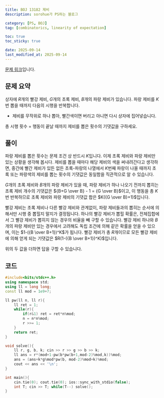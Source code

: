 ```yaml
---
title: BOJ 13182 제비
description: sorohue가 PS하는 블로그

category: [PS, BOJ]
tag: [combinatorics, linearity of expectation]

toc: true
toc_sticky: true

date: 2025-09-14
last_modified_at: 2025-09-14
---
```


[문제 링크](https://boj.kr/13182)입니다.

## 문제 요약

상자에 $R$개의 빨강 제비, $G$개의 초록 제비, $B$개의 파랑 제비가 있습니다. 파랑 제비를 $K$번 뽑을 때까지 다음의 시행을 반복합니다.

- 제비를 무작위로 하나 뽑아, 빨간색이면 버리고 아니면 다시 상자에 집어넣습니다.

총 시행 횟수 = 행동이 끝날 때까지 제비를 뽑은 횟수의 기댓값을 구하세요.

## 풀이

파랑 제비를 뽑은 횟수는 문제 조건 상 반드시 $K$입니다. 이제 초록 제비와 파랑 제비만 있는 상황을 생각해 봅시다. 제비를 뽑을 때마다 해당 제비의 색을 써내려간다고 생각하면, 중간에 빨간 제비가 있든 없든 초록-파랑의 나열에서 $K$번째 파랑이 나올 때까지 초록 또는 파랑색의 제비를 뽑는 횟수의 기댓값은 동일함을 직관적으로 알 수 있습니다.

$G$개의 초록 제비와 $B$개의 파랑 제비가 있을 때, 파랑 제비가 하나 나오기 전까지 뽑히는 초록 제비 개수의 기댓값은 ${B+G \over B} - 1 = {G \over B}$이고, 이 행동을 총 $K$번 반복하므로 초록 제비와 파랑 제비의 기댓값 합은 $K({G \over B}+1)$입니다.

빨강 제비는 초록 제비나 다른 빨강 제비와 관계없이, 파랑 제비들과의 뽑히는 순서에 의해서만 시행 중 뽑힐지 말지가 결정됩니다. 하나의 빨강 제비가 뽑힐 확률은, 전체집합에서 그 빨강 제비가 뽑히지 않는 경우의 비율을 빼 구할 수 있습니다. 빨강 제비 하나와 $B$개의 파랑 제비만 있는 경우에서 고려해도 독립 조건에 의해 같은 확률을 얻을 수 있으며, 이는 $1-({B \over B+1})^K$가 됩니다. 빨강 제비가 총 $R$개이므로 모든 빨강 제비에 의해 얻게 되는 기댓값은 $R(1-({B \over B+1})^K)$입니다.

위의 두 값을 더하면 답을 구할 수 있습니다.

## 코드

```cpp
#include<bits/stdc++.h>
using namespace std;
using ll = long long;
const ll mod = 1e9+7;

ll pw(ll n, ll r){
	ll ret = 1;
	while(r){
		if(r&1) ret = ret*n%mod;
		n = n*n%mod;
		r >>= 1;
	}
	return ret;
}

void solve(){
	ll r, g, b, k; cin >> r >> g >> b >> k;
	ll ans = r*(mod+1-pw(b*pw(b+1,mod-2)%mod,k))%mod;
	ans = (ans+k*g%mod*pw(b, mod-2)%mod+k)%mod;
	cout << ans << '\n';
}

int main(){
	cin.tie(0); cout.tie(0); ios::sync_with_stdio(false);
	int T; cin >> T; while(T--) solve();
}
```